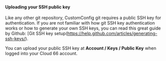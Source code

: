 

#### Uploading your SSH public key

Like any other git repository, CustomConfig git requires a public SSH key for authentication. If you are not familiar with how git SSH key authentication works or how to generate your own SSH keys, you can read this great guide by Github: [Git SSH key setup(https://help.github.com/articles/generating-ssh-keys/).

You can upload your public SSH key at **Account / Keys / Public Key** when logged into your Cloud 66 account.

